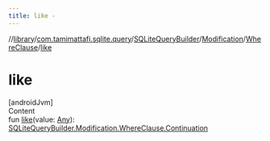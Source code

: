 ```yaml
---
title: like -
---
```

//[library](../../../../index.md)/[com.tamimattafi.sqlite.query](../../../index.md)/[SQLiteQueryBuilder](../../index.md)/[Modification](../index.md)/[WhereClause](index.md)/[like](like.md)



# like  
[androidJvm]  
Content  
fun [like](like.md)(value: [Any](https://kotlinlang.org/api/latest/jvm/stdlib/kotlin/-any/index.html)): [SQLiteQueryBuilder.Modification.WhereClause.Continuation](-continuation/index.md)  



